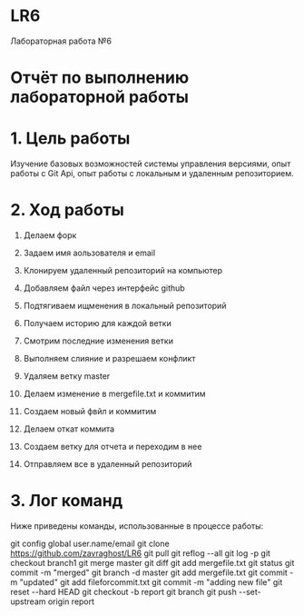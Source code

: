 # LR6
Лабораторная работа №6
# Отчёт по выполнению лабораторной работы

# 1. Цель работы

Изучение базовых возможностей системы управления версиями, опыт работы с Git Api, опыт 
работы с локальным и удаленным репозиторием.

# 2. Ход работы

1. Делаем форк
   
2. Задаем имя аользователя и email
   
3. Клонируем удаленный репозиторий на компьютер
   
4. Добавляем файл через интерфейс github
   
5. Подтягиваем ищменения в локальный репозиторий
   
6. Получаем историю для каждой ветки
   
7. Смотрим последние изменения ветки
   
8. Выполняем слияние и разрешаем конфликт
   
9. Удаляем ветку master
   
10. Делаем изменение в mergefile.txt и коммитим
   
11. Создаем новый фвйл и коммитим
    
12. Делаем откат коммита
    
13. Создаем ветку для отчета и переходим в нее
    
14. Отправляем все в удаленный репозиторий


# 3. Лог команд

Ниже приведены команды, использованные в процессе работы:

git config global user.name/email
git clone https://github.com/zavraghost/LR6
git pull
git reflog --all
git log -p
git checkout branch1
git merge master
git diff
git add mergefile.txt
git status
git commit -m "merged"
git branch -d master
git add mergefile.txt
git commit -m "updated"
git add fileforcommit.txt
git commit -m "adding new file"
git reset --hard HEAD
git checkout -b report
git branch
git push --set-upstream origin report
